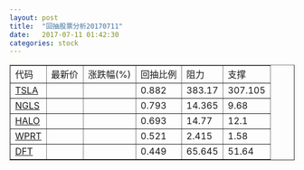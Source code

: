 ```yaml
---
layout: post
title:  "回抽股票分析20170711"
date:   2017-07-11 01:42:30
categories: stock
---
```

<script type="text/javascript">
var stockList = []
stockList.push('gb_tsla');
stockList.push('gb_ngls');
stockList.push('gb_halo');
stockList.push('gb_wprt');
stockList.push('gb_dft');
</script>
<table border="1">
 <tr>
 <td>代码</td>
 <td>最新价</td>
 <td>涨跌幅(%)</td>
 <td>回抽比例</td>
 <td>阻力</td>
 <td>支撑</td>
</tr>
  <tr id="tsla">
  <td><a href="http://stock.finance.sina.com.cn/usstock/quotes/TSLA.html" target="_blank">TSLA</a></td><td></td><td></td><td>0.882</td><td>383.17</td><td>307.105</td></tr>
  <tr id="ngls">
  <td><a href="http://stock.finance.sina.com.cn/usstock/quotes/NGLS.html" target="_blank">NGLS</a></td><td></td><td></td><td>0.793</td><td>14.365</td><td>9.68</td></tr>
  <tr id="halo">
  <td><a href="http://stock.finance.sina.com.cn/usstock/quotes/HALO.html" target="_blank">HALO</a></td><td></td><td></td><td>0.693</td><td>14.77</td><td>12.1</td></tr>
  <tr id="wprt">
  <td><a href="http://stock.finance.sina.com.cn/usstock/quotes/WPRT.html" target="_blank">WPRT</a></td><td></td><td></td><td>0.521</td><td>2.415</td><td>1.58</td></tr>
  <tr id="dft">
  <td><a href="http://stock.finance.sina.com.cn/usstock/quotes/DFT.html" target="_blank">DFT</a></td><td></td><td></td><td>0.449</td><td>65.645</td><td>51.64</td></tr>
</table>
